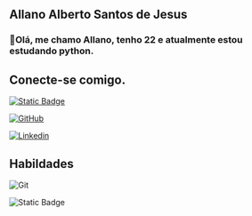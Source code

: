 ## Allano Alberto Santos de Jesus 

### 🤙Olá, me chamo Allano, tenho 22 e atualmente estou estudando python.


## Conecte-se comigo.


[![Static Badge](https://img.shields.io/badge/Digital_Innovation_One-badge?color=black)](https://web.dio.me/users/Allano_alberto?)

[![GitHub](https://img.shields.io/badge/GitHub-bagde?color=black)](https://github.com/AllanoSantos)

[![Linkedin](https://img.shields.io/badge/Linkedin-badge?color=black)](https://www.linkedin.com/in/allano-alberto-1891a6171/)

## Habildades

![Git](https://img.shields.io/badge/Git-badge?color=orange)

![Static Badge](https://img.shields.io/badge/GitHub-badge?color=white)
